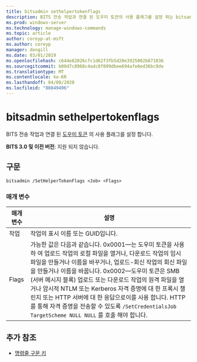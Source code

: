 ```yaml
---
title: bitsadmin sethelpertokenflags
description: BITS 전송 작업과 연결 된 도우미 토큰의 사용 플래그를 설정 하는 bitsadmin sethelpertokenflags에 대 한 Windows 명령 항목입니다.
ms.prod: windows-server
ms.technology: manage-windows-commands
ms.topic: article
author: coreyp-at-msft
ms.author: coreyp
manager: dongill
ms.date: 03/01/2019
ms.openlocfilehash: c644e82026cfc1d62f3fb5d20e3925002b871036
ms.sourcegitcommit: b00d7c8968c4adc8f699dbee694afe6ed36bc9de
ms.translationtype: MT
ms.contentlocale: ko-KR
ms.lasthandoff: 04/08/2020
ms.locfileid: "80849496"
---
```

# <a name="bitsadmin-sethelpertokenflags"></a>bitsadmin sethelpertokenflags

BITS 전송 작업과 연결 된 [도우미 토큰](/windows/desktop/bits/helper-tokens-for-bits-transfer-jobs) 의 사용 플래그를 설정 합니다.

**BITS 3.0 및 이전 버전**: 지원 되지 않습니다.

## <a name="syntax"></a>구문

```
bitsadmin /SetHelperTokenFlags <Job> <Flags>
```

### <a name="parameters"></a>매개 변수

|매개 변수|설명|
|---------|-----------|
|작업|작업의 표시 이름 또는 GUID입니다.|
|Flags|가능한 값은 다음과 같습니다. 0x0001&mdash;는 도우미 토큰을 사용 하 여 업로드 작업의 로컬 파일을 열거나, 다운로드 작업의 임시 파일을 만들거나 이름을 바꾸거나, 업로드-회신 작업의 회신 파일을 만들거나 이름을 바꿉니다. 0x0002&mdash;도우미 토큰은 SMB (서버 메시지 블록) 업로드 또는 다운로드 작업의 원격 파일을 열거나 암시적 NTLM 또는 Kerberos 자격 증명에 대 한 프록시 챌린지 또는 HTTP 서버에 대 한 응답으로이를 사용 합니다. HTTP를 통해 자격 증명을 전송할 수 있도록 `/SetCredentialsJob TargetScheme NULL NULL` 를 호출 해야 합니다.|

## <a name="additional-references"></a>추가 참조

- [명령줄 구문 키](command-line-syntax-key.md)

